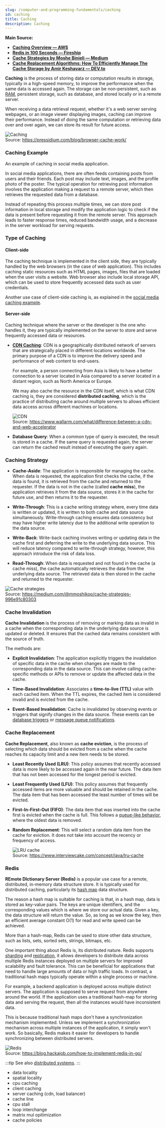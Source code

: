 ```yaml
---
slug: /computer-and-programming-fundamentals/caching
id: caching
title: Caching
description: Caching
---
```


**Main Source:**

- **[Caching Overview — AWS](https://aws.amazon.com/caching/)**
- **[Redis in 100 Seconds — Fireship](https://youtu.be/G1rOthIU-uo?si=ED-VbtEqY25-TZkW)**
- **[Cache Strategies by Moshe Binieli — Medium](https://medium.com/@mmoshikoo/cache-strategies-996e91c80303)**
- **[Cache Replacement Algorithms: How To Efficiently Manage The Cache Storage by Amir Keshavarz — DEV.to](https://dev.to/satrobit/cache-replacement-algorithms-how-to-efficiently-manage-the-cache-storage-2ne1)**

**Caching** is the process of storing data or computation results in storage, typically in a high-speed memory, to improve the performance when the same data is accessed again. The storage can be non-persistent, such as [RAM](/computer-organization-and-architecture/coa-fundamentals#ram), persistent storage, such as database, and stored locally or in a remote server.

When receiving a data retrieval request, whether it's a web server serving webpages, or an image viewer displaying images, caching can improve their performance. Instead of doing the same computation or retrieving data over and over again, we can store its result for future access.

![Caching](./caching.png)  
Source: https://pressidium.com/blog/browser-cache-work/

### Caching Example

An example of caching in social media application.

In social media applications, there are often feeds containing posts from users and their friends. Each post may include text, images, and the profile photo of the poster. The typical operation for retrieving post information involves the application making a request to a remote server, which then retrieves the requested data from a database.

Instead of repeating this process multiple times, we can store post information in local storage and modify the application logic to check if the data is present before requesting it from the remote server. This approach leads to faster response times, reduced bandwidth usage, and a decrease in the server workload for serving requests.

### Type of Caching

#### Client-side

The caching technique is implemented in the client side, they are typically handled by the web browsers (in the case of web application). This includes caching static resources such as HTML pages, images, files that are loaded when the user visits a website. Web browser also include local storage API, which can be used to store frequently accessed data such as user credentials.

Another use case of client-side caching is, as explained in the [social media caching example](#caching-example).

#### Server-side

Caching technique where the server or the developer is the one who handles it, they are typically implemented on the server to store and serve frequently accessed data or resources.

- **[CDN Caching](/software-engineering/system-design#cdn)**: CDN is a geographically distributed network of servers that are strategically placed in different locations worldwide. The primary purpose of a CDN is to improve the delivery speed and performance of web content to end-users.

  For example, a person connecting from Asia is likely to have a better connection to a server located in Asia compared to a server located in a distant region, such as North America or Europe.

  We may also cache the resource in the CDN itself, which is what CDN caching is, they are considered **distributed caching**, which is the practice of distributing cache around multiple servers to allows efficient data access across different machines or locations.

  ![CDN](./cdn.png)  
  Source: https://www.wallarm.com/what/difference-between-a-cdn-and-web-accelerator

- **Database Query**: When a common type of query is executed, the result is stored in a cache. If the same query is requested again, the server can return the cached result instead of executing the query again.

### Caching Strategy

- **Cache-Aside**: The application is responsible for managing the cache. When data is requested, the application first checks the cache, if the data is found, it is retrieved from the cache and returned to the requester. If the data is not in the cache (called **cache miss**), the application retrieves it from the data source, stores it in the cache for future use, and then returns it to the requester.

- **Write-Through**: This is a cache writing strategy where, every time data is written or updated, it is written to both cache and data source simultaneously. Write-through caching ensures data consistency but may have higher write latency due to the additional write operation to the data source.

- **Write-Back**: Write-back caching involves writing or updating data in the cache first and deferring the write to the underlying data source. This will reduce latency compared to write-through strategy, however, this approach introduce the risk of data loss.

- **Read-Through**: When data is requested and not found in the cache (a cache miss), the cache automatically retrieves the data from the underlying data source. The retrieved data is then stored in the cache and returned to the requester.

![Cache strategies](./cache-strategy.png)  
Source: https://medium.com/@mmoshikoo/cache-strategies-996e91c80303

### Cache Invalidation

**Cache Invalidation** is the process of removing or marking data as invalid in a cache when the corresponding data in the underlying data source is updated or deleted. It ensures that the cached data remains consistent with the source of truth.

The methods are:

- **Explicit Invalidation**: The application explicitly triggers the invalidation of specific data in the cache when changes are made to the corresponding data in the data source. This can involve calling cache-specific methods or APIs to remove or update the affected data in the cache.

- **Time-Based Invalidation**: Associates a **time-to-live (TTL)** value with each cached item. When the TTL expires, the cached item is considered invalid and is evicted from the cache.

- **Event-Based Invalidation**: Cache is invalidated by observing events or triggers that signify changes in the data source. These events can be [database triggers](/database-system/trigger-and-constraints) or [message queue notifications](/backend-system/message-broker).

### Cache Replacement

**Cache Replacement**, also known as **cache eviction**, is the process of selecting which data should be evicted from a cache when the cache reaches its capacity limit and a new item needs to be stored.

- **Least Recently Used (LRU)**: This policy assumes that recently accessed data is more likely to be accessed again in the near future. The data item that has not been accessed for the longest period is evicted.

- **Least Frequently Used (LFU)**: This policy assumes that frequently accessed items are more valuable and should be retained in the cache. The data item that has been accessed the least number of times will be evicted.

- **First-In-First-Out (FIFO)**: The data item that was inserted into the cache first is evicted when the cache is full. This follows a [queue-like behavior](/data-structures-and-algorithms/queue), where the oldest data is removed.

- **Random Replacement**: This will select a random data item from the cache for eviction. It does not take into account the recency or frequency of access.

  ![LRU cache](./lru-cache.png)  
  Source: https://www.interviewcake.com/concept/java/lru-cache

### Redis

**REmote DIctionary Server (Redis)** is a popular use case for a remote, distributed, in-memory data structure store. It is typically used for distributed caching, particularly its [hash map](/data-structures-and-algorithms/hash-table) data structure.

The reason a hash map is suitable for caching is that, in a hash map, data is stored as key-value pairs. The keys are unique identifiers, and the corresponding values which is where we store our actual data. Given a key, the data structure will return the value. So, as long as we know the key, then an efficient average constant O(1) for read and write speed can be achieved.

More than a hash-map, Redis can be used to store other data structure, such as lists, sets, sorted sets, strings, bitmaps, etc.

One important thing about Redis is, its distributed nature. Redis supports [sharding](/cloud-computing-and-distributed-systems/distributed-database#database-sharding) and [replication](/database-system/logging-and-recovery#replication), it allows developers to distribute data across multiple Redis instances deployed on multiple servers for improved scalability and fault tolerance. This can be beneficial for applications that need to handle large amounts of data or high traffic loads. In contrast, a traditional hash maps typically operate within a single process or machine.

For example, a backend application is deployed across multiple distinct servers. The application is supposed to serve request from anywhere around the world. If the application uses a traditional hash-map for storing data and serving the request, then all the instances would have inconsistent data.

This is because traditional hash maps don't have a synchronization mechanism implemented. Unless we implement a synchronization mechanism across multiple instances of the application, it simply won't work. So basically, Redis makes it easier for developers to handle synchronizing between distributed servers.

![Redis](./redis.png)  
Source: https://blog.hackajob.com/how-to-implement-redis-in-go/

:::tip
See also [distributed systems](/cloud-computing-and-distributed-systems).
:::

- data locality
- spatial locality
- cpu caching
- client caching
- server caching (cdn, load balancer)
- cache line
- cpu stall
- loop interchange
- matrix mul opitimization
- cache policies
